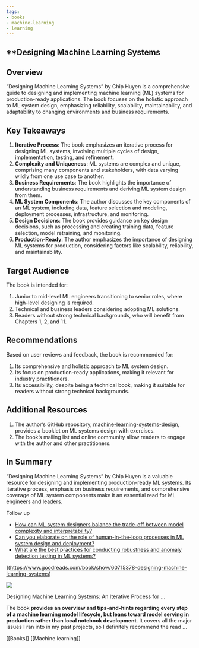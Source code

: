 ```yaml
---
tags:
- books
- machine-learning
- learning
---
```


## **Designing Machine Learning Systems

## Overview

“Designing Machine Learning Systems” by Chip Huyen is a comprehensive guide to designing and implementing machine learning (ML) systems for production-ready applications. The book focuses on the holistic approach to ML system design, emphasizing reliability, scalability, maintainability, and adaptability to changing environments and business requirements.

## Key Takeaways

1.  **Iterative Process**: The book emphasizes an iterative process for designing ML systems, involving multiple cycles of design, implementation, testing, and refinement.
2.  **Complexity and Uniqueness**: ML systems are complex and unique, comprising many components and stakeholders, with data varying wildly from one use case to another.
3.  **Business Requirements**: The book highlights the importance of understanding business requirements and deriving ML system design from them.
4.  **ML System Components**: The author discusses the key components of an ML system, including data, feature selection and modeling, deployment processes, infrastructure, and monitoring.
5.  **Design Decisions**: The book provides guidance on key design decisions, such as processing and creating training data, feature selection, model retraining, and monitoring.
6.  **Production-Ready**: The author emphasizes the importance of designing ML systems for production, considering factors like scalability, reliability, and maintainability.

## Target Audience

The book is intended for:

1.  Junior to mid-level ML engineers transitioning to senior roles, where high-level designing is required.
2.  Technical and business leaders considering adopting ML solutions.
3.  Readers without strong technical backgrounds, who will benefit from Chapters 1, 2, and 11.

## Recommendations

Based on user reviews and feedback, the book is recommended for:

1.  Its comprehensive and holistic approach to ML system design.
2.  Its focus on production-ready applications, making it relevant for industry practitioners.
3.  Its accessibility, despite being a technical book, making it suitable for readers without strong technical backgrounds.

## Additional Resources

1.  The author’s GitHub repository, [machine-learning-systems-design](https://github.com/chiphuyen/machine-learning-systems-design), provides a booklet on ML systems design with exercises.
2.  The book’s mailing list and online community allow readers to engage with the author and other practitioners.

## In Summary

“Designing Machine Learning Systems” by Chip Huyen is a valuable resource for designing and implementing production-ready ML systems. Its iterative process, emphasis on business requirements, and comprehensive coverage of ML system components make it an essential read for ML engineers and leaders.

Follow up

-   [How can ML system designers balance the trade-off between model complexity and interpretability?](https://search.brave.com/search?q=How%20can%20ML%20system%20designers%20balance%20the%20trade-off%20between%20model%20complexity%20and%20interpretability%3F&summary=%7B%22query%22%3A%22Designing%20Machine%20Learning%20Systems%3A%20An%20Iterative%20Process%20for%20Production-Ready%20Applications%22%2C%22country%22%3A%22us%22%2C%22language%22%3A%22en%22%2C%22safesearch%22%3A%22moderate%22%2C%22results_hash%22%3A%2228ff21d37a7f1585ffa002c4d96f0e87762df6749c2779e8face73042b145de4%22%7D&source=llmFollowup)
-   [Can you elaborate on the role of human-in-the-loop processes in ML system design and deployment?](https://search.brave.com/search?q=Can%20you%20elaborate%20on%20the%20role%20of%20human-in-the-loop%20processes%20in%20ML%20system%20design%20and%20deployment%3F&summary=%7B%22query%22%3A%22Designing%20Machine%20Learning%20Systems%3A%20An%20Iterative%20Process%20for%20Production-Ready%20Applications%22%2C%22country%22%3A%22us%22%2C%22language%22%3A%22en%22%2C%22safesearch%22%3A%22moderate%22%2C%22results_hash%22%3A%2228ff21d37a7f1585ffa002c4d96f0e87762df6749c2779e8face73042b145de4%22%7D&source=llmFollowup)
-   [What are the best practices for conducting robustness and anomaly detection testing in ML systems?](https://search.brave.com/search?q=What%20are%20the%20best%20practices%20for%20conducting%20robustness%20and%20anomaly%20detection%20testing%20in%20ML%20systems%3F&summary=%7B%22query%22%3A%22Designing%20Machine%20Learning%20Systems%3A%20An%20Iterative%20Process%20for%20Production-Ready%20Applications%22%2C%22country%22%3A%22us%22%2C%22language%22%3A%22en%22%2C%22safesearch%22%3A%22moderate%22%2C%22results_hash%22%3A%2228ff21d37a7f1585ffa002c4d96f0e87762df6749c2779e8face73042b145de4%22%7D&source=llmFollowup)

](https://www.goodreads.com/book/show/60715378-designing-machine-learning-systems)

[](https://www.goodreads.com/book/show/60715378-designing-machine-learning-systems)[![ ](https://imgs.search.brave.com/dH7aIOARpf41vh9Sr1FQlUYbYMg9AJV-dLSylsj951o/rs:fit:200:200:1:0/g:ce/aHR0cHM6Ly9pbWFn/ZXMtbmEuc3NsLWlt/YWdlcy1hbWF6b24u/Y29tL2ltYWdlcy9T/L2NvbXByZXNzZWQu/cGhvdG8uZ29vZHJl/YWRzLmNvbS9ib29r/cy8xNjUzOTQ1MjY1/aS82MDcxNTM3OC5q/cGc)](https://www.goodreads.com/book/show/60715378-designing-machine-learning-systems)

Designing Machine Learning Systems: An Iterative Process for ...

The book **provides an overview and tips-and-hints regarding every step of a machine learning model lifecycle, but leans toward model serving in production rather than local notebook development**. It covers all the major issues I ran into in my past projects, so I definitely recommend the read ...

[[Books]]  [[Machine learning]]
